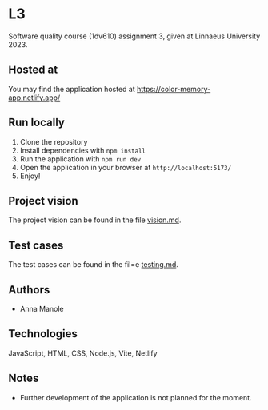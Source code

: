# L3
Software quality course (1dv610) assignment 3, given at Linnaeus University 2023.

## Hosted at
You may find the application hosted at https://color-memory-app.netlify.app/

## Run locally
1. Clone the repository
2. Install dependencies with `npm install`
3. Run the application with `npm run dev`
4. Open the application in your browser at `http://localhost:5173/`
5. Enjoy!

## Project vision
The project vision can be found in the file [vision.md](markdown/vision.md).

## Test cases
The test cases can be found in the fil=e [testing.md](markdown/testing.md).

## Authors 
- Anna Manole

## Technologies
JavaScript, HTML, CSS, Node.js, Vite, Netlify

## Notes
- Further development of the application is not planned for the moment.
